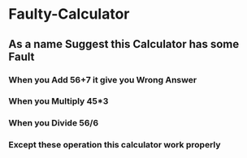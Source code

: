 # Faulty-Calculator
## As a name Suggest this Calculator has some Fault  
### When you Add 56+7 it give you Wrong Answer
### When you Multiply 45*3
### When you Divide 56/6
### Except these operation this calculator work properly
